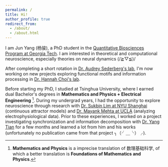 ```yaml
---
permalink: /
title: Hi!
author_profile: true
redirect_from: 
  - /about/
  - /about.html
---
```


I am Jun Yang (杨骏), a PhD student in the [Quantitative Biosciences Program at Georgia Tech](https://www.qbios.gatech.edu/). I am interested in theoretical and computational neuroscience, especially theories on neural dynamics (/≧▽≦)/

After completing a short rotation in [Dr. Audrey Sederberg's lab](https://sites.gatech.edu/sederberg/), I'm now working on new projects exploring functional motifs and information processing in [Dr. Hannah Choi's lab](https://hannahchoi.math.gatech.edu/people/about-hannah-choi/).

Before starting my PhD, I studied at Tsinghua University, where I earned dual Bachelor's degrees in **Mathematics and Physics + Electrical Engineering** [^1]. During my undergrad years, I had the opportunity to explore neuroscience through research with [Dr. Sukbin Lim at NYU Shanghai](https://shanghai.nyu.edu/academics/faculty/directory/sukbin-lim) (continuous attractor models) and [Dr. Mayank Mehta at UCLA](https://mayank.pa.ucla.edu/) (analyzing electrophysiological data). Prior to these experiences, I worked on a project investigating synchronization and information decomposition with [Dr. Yang Tian](https://doloming.github.io/yangtian.github.io/index.html#about) for a few months and learned a lot from him and his works (unfortunately no publication came from that project ╮（╯＿╰）╭).

[^1]: **Mathematics and Physics** is a imprecise translation of 数理基础科学, of which a better translation is **Foundations of Mathematics and Physics**.
